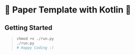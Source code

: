 # 📃 Paper Template with Kotlin 💜

## Getting Started

> ```python
> chmod +x ./run.py  
> ./run.py
> # Happy Coding :)
> ```
